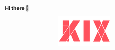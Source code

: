 ### Hi there 👋

 
  
<p align="center" width="100%">
<a href="https://kixjs.ml" target="_blank" title="kix">
    <img width="33%" src="./logo.png" alt="kix">
 </a>
</p>


 
<br>
